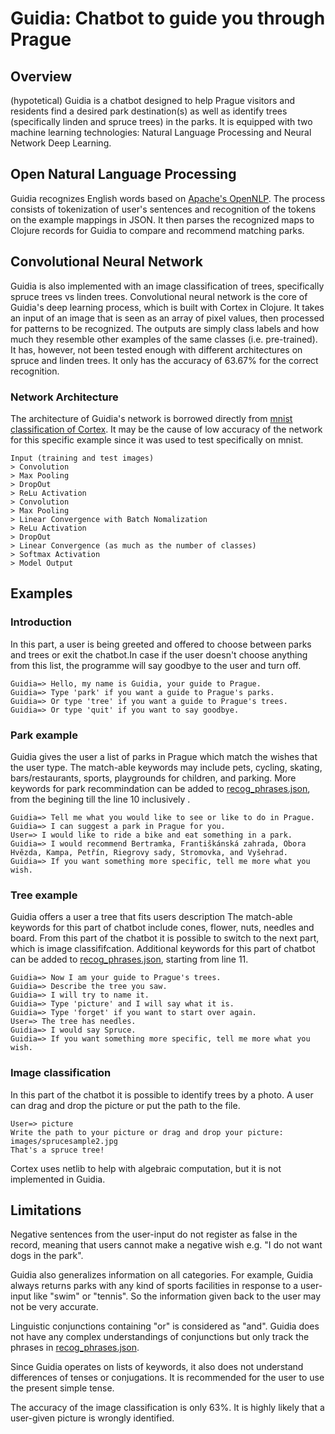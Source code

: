 # Guidia: Chatbot to guide you through Prague

## Overview

(hypotetical)
Guidia is a chatbot designed to help Prague visitors and residents find a desired park destination(s)
as well as identify trees (specifically linden and spruce trees) in the parks.
It is equipped with two machine learning technologies: Natural Language Processing and Neural Network Deep Learning.

## Open Natural Language Processing

Guidia recognizes English words based on [Apache's OpenNLP](https://opennlp.apache.org/).
The process consists of tokenization of user's sentences and recognition of the tokens on the example mappings in JSON.
It then parses the recognized maps to Clojure records for Guidia to compare and recommend matching parks.

## Convolutional Neural Network

Guidia is also implemented with an image classification of trees, specifically spruce trees vs linden trees.
Convolutional neural network is the core of Guidia's deep learning process, which is built with Cortex in Clojure.
It takes an input of an image that is seen as an array of pixel values, then processed for patterns to be recognized.
The outputs are simply class labels and how much they resemble other examples of the same classes (i.e. pre-trained).
It has, however, not been tested enough with different architectures on spruce and linden trees.
It only has the accuracy of 63.67% for the correct recognition.

### Network Architecture

The architecture of Guidia's network is borrowed directly from [mnist classification of Cortex](https://github.com/originrose/cortex/tree/master/examples/mnist-classification).
It may be the cause of low accuracy of the network for this specific example since it was used to test specifically on mnist.

```architecture
Input (training and test images)
> Convolution
> Max Pooling
> DropOut
> ReLu Activation
> Convolution
> Max Pooling 
> Linear Convergence with Batch Nomalization
> ReLu Activation
> DropOut
> Linear Convergence (as much as the number of classes)
> Softmax Activation
> Model Output
```


## Examples

### Introduction

In this part, a user is being greeted and offered to choose between parks and trees or exit the chatbot.In case if the user doesn't choose anything from this list, the programme will say goodbye to the user and turn off.
```
Guidia=> Hello, my name is Guidia, your guide to Prague.
Guidia=> Type 'park' if you want a guide to Prague's parks.
Guidia=> Or type 'tree' if you want a guide to Prague's trees.
Guidia=> Or type 'quit' if you want to say goodbye.
```
### Park example

Guidia gives the user a list of parks in Prague which match the wishes
that the user type.
The match-able keywords may include pets, cycling, skating, bars/restaurants,
sports, playgrounds for children, and parking.
More keywords for park recommindation can be added to [recog_phrases.json](https://github.com/dhk465/symbolic_comp_one/blob/master/src/ica/recog_phrases.json), from the begining till the line 10 inclusively  .
```
Guidia=> Tell me what you would like to see or like to do in Prague.
Guidia=> I can suggest a park in Prague for you.
User=> I would like to ride a bike and eat something in a park.
Guidia=> I would recommend Bertramka, Františkánská zahrada, Obora Hvězda, Kampa, Petřín, Riegrovy sady, Stromovka, and Vyšehrad.
Guidia=> If you want something more specific, tell me more what you wish.
```
### Tree example

Guidia offers a user a tree that fits users description
The match-able keywords for this part of chatbot include cones, flower, nuts, needles and board. From this part of the chatbot it is possible to switch to the next part, which is image classififcation.
Additional keywords for this part of chatbot can be added to [recog_phrases.json](https://github.com/dhk465/symbolic_comp_one/blob/master/src/ica/recog_phrases.json), starting from line 11.
```
Guidia=> Now I am your guide to Prague's trees.
Guidia=> Describe the tree you saw.
Guidia=> I will try to name it.
Guidia=> Type 'picture' and I will say what it is.
Guidia=> Type 'forget' if you want to start over again.
User=> The tree has needles.
Guidia=> I would say Spruce.
Guidia=> If you want something more specific, tell me more what you wish.
```

### Image classification

In this part of the chatbot it is possible to identify trees by a photo. A user can drag and drop the picture or put the path to the file. 
```
User=> picture
Write the path to your picture or drag and drop your picture:
images/sprucesample2.jpg
That's a spruce tree!
```
Cortex uses netlib to help with algebraic computation, but it is not implemented in Guidia.

## Limitations

Negative sentences from the user-input do not register as false in the record,
meaning that users cannot make a negative wish
e.g. "I do not want dogs in the park".

Guidia also generalizes information on all categories. For example,
Guidia always returns parks with any kind of sports facilities in response
to a user-input like "swim" or "tennis". So the information given back to the
user may not be very accurate.

Linguistic conjunctions containing "or" is considered as "and".
Guidia does not have any complex understandings of conjunctions
but only track the phrases in [recog_phrases.json](https://github.com/dhk465/symbolic_comp_one/blob/master/src/ica/recog_phrases.json).

Since Guidia operates on lists of keywords, it also does not understand
differences of tenses or conjugations. It is recommended for the user to use
the present simple tense.

The accuracy of the image classification is only 63%.
It is highly likely that a user-given picture is wrongly identified.
